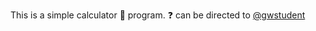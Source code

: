This is a simple calculator :abacus: program. :question: can be directed to [@gwstudent](https://github.com/gwstudent) 

